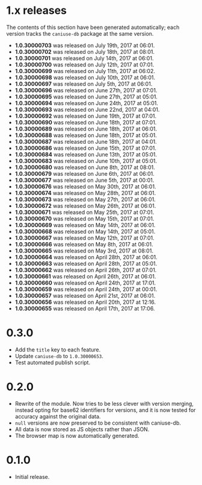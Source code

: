 # 1.x releases

The contents of this section have been generated automatically; each version
tracks the `caniuse-db` package at the same version.

-   **1.0.30000703** was released on July 19th, 2017 at 06:01.
-   **1.0.30000702** was released on July 18th, 2017 at 08:01.
-   **1.0.30000701** was released on July 14th, 2017 at 06:01.
-   **1.0.30000700** was released on July 12th, 2017 at 07:01.
-   **1.0.30000699** was released on July 11th, 2017 at 06:02.
-   **1.0.30000698** was released on July 10th, 2017 at 06:01.
-   **1.0.30000697** was released on July 5th, 2017 at 06:01.
-   **1.0.30000696** was released on June 27th, 2017 at 07:01.
-   **1.0.30000695** was released on June 27th, 2017 at 05:01.
-   **1.0.30000694** was released on June 24th, 2017 at 05:01.
-   **1.0.30000693** was released on June 22nd, 2017 at 04:01.
-   **1.0.30000692** was released on June 19th, 2017 at 07:01.
-   **1.0.30000690** was released on June 18th, 2017 at 07:01.
-   **1.0.30000689** was released on June 18th, 2017 at 06:01.
-   **1.0.30000688** was released on June 18th, 2017 at 05:01.
-   **1.0.30000687** was released on June 18th, 2017 at 04:01.
-   **1.0.30000686** was released on June 15th, 2017 at 07:01.
-   **1.0.30000684** was released on June 13th, 2017 at 05:01.
-   **1.0.30000683** was released on June 10th, 2017 at 05:01.
-   **1.0.30000680** was released on June 8th, 2017 at 08:01.
-   **1.0.30000679** was released on June 6th, 2017 at 06:01.
-   **1.0.30000677** was released on June 5th, 2017 at 00:01.
-   **1.0.30000676** was released on May 30th, 2017 at 06:01.
-   **1.0.30000674** was released on May 28th, 2017 at 06:01.
-   **1.0.30000673** was released on May 27th, 2017 at 06:01.
-   **1.0.30000672** was released on May 26th, 2017 at 06:01.
-   **1.0.30000671** was released on May 25th, 2017 at 07:01.
-   **1.0.30000670** was released on May 15th, 2017 at 07:01.
-   **1.0.30000669** was released on May 14th, 2017 at 06:01.
-   **1.0.30000668** was released on May 14th, 2017 at 05:01.
-   **1.0.30000667** was released on May 12th, 2017 at 07:01.
-   **1.0.30000666** was released on May 8th, 2017 at 06:01.
-   **1.0.30000665** was released on May 3rd, 2017 at 08:01.
-   **1.0.30000664** was released on April 28th, 2017 at 06:01.
-   **1.0.30000663** was released on April 28th, 2017 at 05:01.
-   **1.0.30000662** was released on April 26th, 2017 at 07:01.
-   **1.0.30000661** was released on April 26th, 2017 at 06:01.
-   **1.0.30000660** was released on April 24th, 2017 at 17:01.
-   **1.0.30000659** was released on April 24th, 2017 at 00:01.
-   **1.0.30000657** was released on April 21st, 2017 at 06:01.
-   **1.0.30000656** was released on April 20th, 2017 at 12:16.
-   **1.0.30000655** was released on April 17th, 2017 at 17:06.

# 0.3.0

-   Add the `title` key to each feature.
-   Update `caniuse-db` to `1.0.30000653`.
-   Test automated publish script.

# 0.2.0

-   Rewrite of the module. Now tries to be less clever with version merging,
    instead opting for base62 identifiers for versions, and it is now tested
    for accuracy against the original data.
-   `null` versions are now preserved to be consistent with caniuse-db.
-   All data is now stored as JS objects rather than JSON.
-   The browser map is now automatically generated.

# 0.1.0

-   Initial release.
